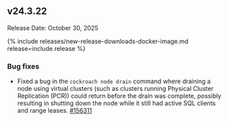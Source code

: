 ## v24.3.22

Release Date: October 30, 2025

{% include releases/new-release-downloads-docker-image.md release=include.release %}

<h3 id="v24-3-22-bug-fixes">Bug fixes</h3>

- Fixed a bug in the `cockroach node drain` command where draining a node using virtual clusters (such as clusters running Physical Cluster Replication (PCR)) could return before the drain was complete, possibly resulting in shutting down the node while it still had active SQL clients and range leases. [#156311][#156311]

[#156311]: https://github.com/cockroachdb/cockroach/pull/156311
